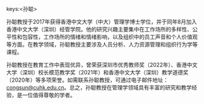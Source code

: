 keys:<孙聪>


孙聪教授于2017年获得香港中文大学（中大）管理学博士学位，并于同年8月加入香港中文大学（深圳）经管学院。他的研究兴趣主要集中在工作场所的多样性、公平性和包容性，工作场所的情绪和情绪影响，以及组织中的员工声音和个人价值观等方面。在教学领域，孙聪教授主要涉及人员分析、人力资源管理和组织行为学等课程。

孙聪教授在教育工作中表现优异，曾荣获深圳市优秀教师奖（2022年）、香港中文大学（深圳）校长模范教学奖（2021年）和香港中文大学（深圳）教学道德奖（2020年）等多项荣誉。如需联系孙聪教授，可通过电子邮件地址：congsun@cuhk.edu.cn。总之，孙聪教授在管理学领域具有丰富的研究和教学经验，是一位值得尊敬的学者。